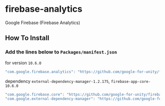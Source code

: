# firebase-analytics
Google Firebase (Firebase Analytics)
## How To Install

### Add the lines below to `Packages/manifest.json`

for version `10.6.0`
```csharp
"com.google.firebase.analytics": "https://github.com/google-for-unity/firebase-analytics.git#10.6.0",
```

dependency `external-dependency-manager-1.2.175`, `firebase-app-core-10.6.0`
```csharp
"com.google.firebase.core": "https://github.com/google-for-unity/firebase-app-core.git#10.6.0",
"com.google.external-dependency-manager": "https://github.com/google-for-unity/external-dependency-manager-for-unity.git#1.2.175",
```
